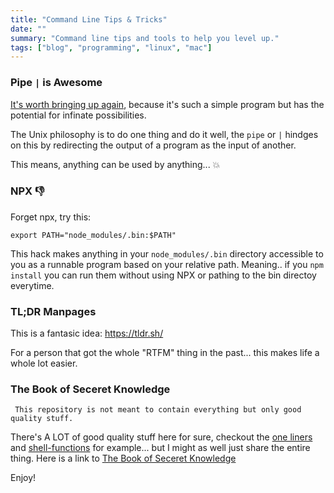 ```yaml
---
title: "Command Line Tips & Tricks"
date: ""
summary: "Command line tips and tools to help you level up."
tags: ["blog", "programming", "linux", "mac"]
---
```


### Pipe `|` is Awesome

[It's worth bringing up again](https://patricksimpson.me/posts/elegant-design/), because it's such a simple program but has the potential for infinate possibilities. 

The Unix philosophy is to do one thing and do it well, the `pipe` or `|` hindges on this by redirecting the output of a program as the input of another.

This means, anything can be used by anything... :boom:

### NPX :thumbsdown:

Forget npx, try this: 

`export PATH="node_modules/.bin:$PATH"`

This hack makes anything in your `node_modules/.bin` directory accessible to you as a runnable program based on your relative path. Meaning.. if you `npm install` you can run them without using NPX or pathing to the bin directoy everytime.

### TL;DR Manpages

This is a fantasic idea: https://tldr.sh/ 

For a person that got the whole "RTFM" thing in the past... this makes life a whole lot easier.

### The Book of Seceret Knowledge

` This repository is not meant to contain everything but only good quality stuff.` 

There's A LOT of good quality stuff here for sure, checkout the [one liners](https://github.com/trimstray/the-book-of-secret-knowledge#one-liners-toc) and [shell-functions](https://github.com/trimstray/the-book-of-secret-knowledge#shell-functions-toc) for example... but I might as well just share the entire thing. Here is a link to [The Book of Seceret Knowledge](https://github.com/trimstray/the-book-of-secret-knowledge) 

Enjoy!

